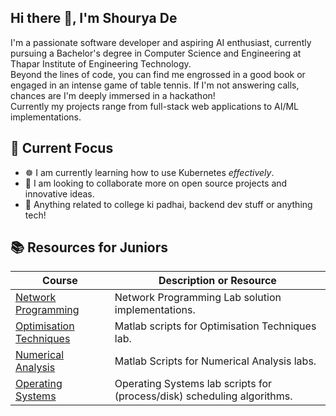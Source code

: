 ### 

<!--
**shouryade/shouryade** is a ✨ _special_ ✨ repository because its `README.md` (this file) appears on your GitHub profile.

Here are some ideas to get you started:

- 🔭 I’m currently working on ...
- 🌱 I’m currently learning ...
- 👯 I’m looking to collaborate on ...
- 🤔 I’m looking for help with ...
- 💬 Ask me about ...
- 📫 How to reach me: ...
- 😄 Pronouns: ...
- ⚡ Fun fact: ...
-->
## Hi there 👋, I'm Shourya De

I'm a passionate software developer and aspiring AI enthusiast, currently pursuing a Bachelor's degree in Computer Science and Engineering at Thapar Institute of Engineering Technology.  
Beyond the lines of code, you can find me engrossed in a good book or engaged in an intense game of table tennis. If I'm not answering calls, chances are I'm deeply immersed in a hackathon!  
Currently my projects range from full-stack web applications to AI/ML implementations.

## 🚀 Current Focus
- ☸  I am currently learning how to use Kubernetes _effectively_.
- 🤔 I am looking to collaborate more on open source projects and innovative ideas.
- 💬 Anything related to college ki padhai, backend dev stuff or anything tech!

<!---
## 🚀 Fun/Exploratory Projects

| Project                | Description                                                                                   |
|------------------------|-----------------------------------------------------------------------------------------------|
| [**ReviewViz**](link-to-reviewviz)    | A sentiment analysis-based review visualization platform using Natural Language Processing techniques. |
| [**parkIn**](link-to-parkin)        | Video surveillance-based unauthorized parking detection system with web application for managing fines. |
| [**fendThorne**](link-to-fendthorne) | Private cloud server for army personnel with file upload, sharing, and delete functionalities.        |
-->

## 📚 Resources for Juniors

| Course              | Description or Resource                                     |
|---------------------|---------------------------------------------------------------|
| [Network Programming](https://github.com/shouryade/network-programming) | Network Programming Lab solution implementations.                                      |
| [Optimisation Techniques](https://github.com/shouryade/matlab-stuff) | Matlab scripts for Optimisation Techniques lab.                                      |
| [Numerical Analysis](https://github.com/shouryade/matlab-stuff/tree/numerical-analysis) | Matlab Scripts for Numerical Analysis labs.                                      |
| [Operating Systems](https://github.com/shouryade/ucs303) | Operating Systems lab scripts for (process/disk) scheduling algorithms.                                      |



<!-- Optional: Add badges, GitHub stats, or anything else you find relevant -->
